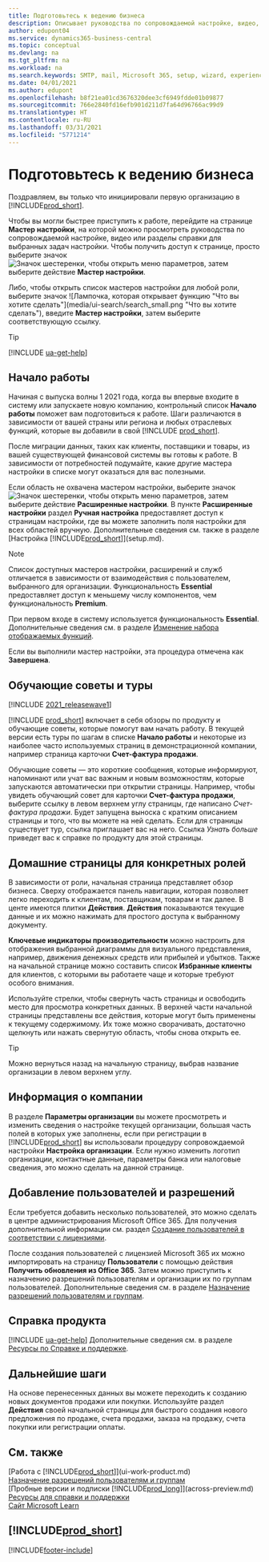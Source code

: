 ```yaml
---
title: Подготовьтесь к ведению бизнеса
description: Описывает руководства по сопровождаемой настройке, видео, разделы и страницы справки и страницы, помогающие подготовиться к ведению бизнеса в Business Central.
author: edupont04
ms.service: dynamics365-business-central
ms.topic: conceptual
ms.devlang: na
ms.tgt_pltfrm: na
ms.workload: na
ms.search.keywords: SMTP, mail, Microsoft 365, setup, wizard, experience
ms.date: 04/01/2021
ms.author: edupont
ms.openlocfilehash: b8f21ea01cd3676320dee3cf6949fdde01b09877
ms.sourcegitcommit: 766e2840fd16efb901d211d7fa64d96766ac99d9
ms.translationtype: HT
ms.contentlocale: ru-RU
ms.lasthandoff: 03/31/2021
ms.locfileid: "5771214"
---
```

# <a name="getting-ready-for-doing-business"></a>Подготовьтесь к ведению бизнеса

Поздравляем, вы только что инициировали первую организацию в [!INCLUDE[prod_short](includes/prod_short.md)].

Чтобы вы могли быстрее приступить к работе, перейдите на странице **Мастер настройки**, на которой можно просмотреть руководства по сопровождаемой настройке, видео или разделы справки для выбранных задач настройки. Чтобы получить доступ к странице, просто выберите значок ![Значок шестеренки, чтобы открыть меню параметров](media/ui-experience/settings_icon_small.png), затем выберите действие **Мастер настройки**.

Либо, чтобы открыть список мастеров настройки для любой роли, выберите значок ![Лампочка, которая открывает функцию "Что вы хотите сделать&quot;](media/ui-search/search_small.png &quot;Что вы хотите сделать"), введите **Мастер настройки**, затем выберите соответствующую ссылку.  

> [!TIP]
> [!INCLUDE [ua-get-help](includes/ua-get-help.md)]

## <a name="get-started"></a>Начало работы

Начиная с выпуска волны 1 2021 года, когда вы впервые входите в систему или запускаете новую компанию, контрольный список **Начало работы** поможет вам подготовиться к работе. Шаги различаются в зависимости от вашей страны или региона и любых отраслевых функций, которые вы добавили в свой [!INCLUDE [prod_short](includes/prod_short.md)].  

После миграции данных, таких как клиенты, поставщики и товары, из вашей существующей финансовой системы вы готовы к работе. В зависимости от потребностей подумайте, какие другие мастера настройки в списке могут оказаться для вас полезными.

Если область не охвачена мастером настройки, выберите значок ![Значок шестеренки, чтобы открыть меню параметров](media/ui-experience/settings_icon_small.png), затем выберите действие **Расширенные настройки**. В пункте **Расширенные настройки** раздел **Ручная настройка** предоставляет доступ к страницам настройки, где вы можете заполнить поля настройки для всех областей вручную. Дополнительные сведения см. также в разделе [Настройка [!INCLUDE[prod_short](includes/prod_short.md)]](setup.md).

> [!NOTE]  
> Список доступных мастеров настройки, расширений и служб отличается в зависимости от взаимодействия с пользователем, выбранного для организации. Функциональность **Essential** предоставляет доступ к меньшему числу компонентов, чем функциональность **Premium**.
>
> При первом входе в систему используется функциональность **Essential**. Дополнительные сведения см. в разделе [Изменение набора отображаемых функций](ui-experiences.md).

Если вы выполнили мастер настройки, эта процедура отмечена как **Завершена**. <!--VERIFY-->  

## <a name="teaching-tips-and-tours"></a>Обучающие советы и туры

[!INCLUDE [2021_releasewave1](includes/2021_releasewave1.md)]

[!INCLUDE [prod_short](includes/prod_short.md)] включает в себя обзоры по продукту и обучающие советы, которые помогут вам начать работу. В текущей версии есть туры по шагам в списке **Начало работы** и некоторые из наиболее часто используемых страниц в демонстрационной компании, например страница карточки **Счет-фактура продажи**.  

Обучающие советы — это короткие сообщения, которые информируют, напоминают или учат вас важным и новым возможностям, которые запускаются автоматически при открытии страницы. Например, чтобы увидеть обучающий совет для карточки **Счет-фактура продажи**, выберите ссылку в левом верхнем углу страницы, где написано *Счет-фактура продажи*. Будет запущена выноска с кратким описанием страницы и того, что вы можете на ней сделать. Если для страницы существует тур, ссылка приглашает вас на него. Ссылка *Узнать больше* приведет вас к справке по продукту для этой страницы.

## <a name="role-specific-home-pages"></a>Домашние страницы для конкретных ролей

В зависимости от роли, начальная страница представляет обзор бизнеса. Сверху отображается панель навигации, которая позволяет легко переходить к клиентам, поставщикам, товарам и так далее. В центе имеются плитки **Действия**. **Действия** показываются текущие данные и их можно нажимать для простого доступа к выбранному документу.

**Ключевые индикаторы производительности** можно настроить для отображения выбранной диаграммы для визуального представления, например, движения денежных средств или прибылей и убытков. Также на начальной странице можно составить список **Избранные клиенты** для клиентов, с которыми вы работаете чаще и которые требуют особого внимания.

Используйте стрелки, чтобы свернуть часть страницы и освободить место для просмотра конкретных данных. В верхней части начальной страницы представлены все действия, которые могут быть применены к текущему содержимому. Их тоже можно сворачивать, достаточно щелкнуть или нажать свернутую область, чтобы снова открыть ее.

> [!TIP]  
> Можно вернуться назад на начальную страницу, выбрав название организации в левом верхнем углу.

## <a name="company-information"></a>Информация о компании

В разделе **Параметры организации** вы можете просмотреть и изменить сведения о настройке текущей организации, большая часть полей в которых уже заполнены, если при регистрации в [!INCLUDE[prod_short](includes/prod_short.md)] вы использовали процедуру сопровождаемой настройки **Настройка организации**. Если нужно изменить логотип организации, контактные данные, параметры банка или налоговые сведения, это можно сделать на данной странице.  

## <a name="adding-users-and-permissions"></a>Добавление пользователей и разрешений

Если требуется добавить несколько пользователей, это можно сделать в центре администрирования Microsoft Office 365. Для получения дополнительной информации см. раздел [Создание пользователей в соответствии с лицензиями](ui-how-users-permissions.md).

После создания пользователей с лицензией Microsoft 365 их можно импортировать на страницу **Пользователи** с помощью действия **Получить обновления из Office 365**. Затем можно приступить к назначению разрешений пользователям и организации их по группам пользователей. Дополнительные сведения см. в разделе [Назначение разрешений пользователям и группам](ui-define-granular-permissions.md).  

## <a name="product-help"></a>Справка продукта

[!INCLUDE [ua-get-help](includes/ua-get-help.md)] Дополнительные сведения см. в разделе [Ресурсы по Справке и поддержке](product-help-and-support.md).  

## <a name="next-steps"></a>Дальнейшие шаги

На основе перенесенных данных вы можете переходить к созданию новых документов продажи или покупки. Используйте раздел **Действия** своей начальной страницы для быстрого создания нового предложения по продаже, счета продажи, заказа на продажу, счета покупки или регистрации оплаты.

## <a name="see-also"></a>См. также

[Работа с [!INCLUDE[prod_short](includes/prod_short.md)]](ui-work-product.md)  
[Назначение разрешений пользователям и группам](ui-define-granular-permissions.md)  
[Пробные версии и подписки [!INCLUDE[prod_long](includes/prod_long.md)]](across-preview.md)  
[Ресурсы для справки и поддержки](product-help-and-support.md)  
[Сайт Microsoft Learn](/learn/dynamics365/business-central?WT.mc_id=dyn365bc_landingpage-docs)  

## [!INCLUDE[prod_short](includes/free_trial_md.md)]  

[!INCLUDE[footer-include](includes/footer-banner.md)]